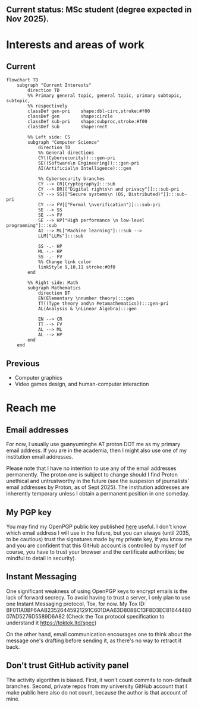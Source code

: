 ## Current status: MSc student (degree expected in Nov 2025).

# Interests and areas of work
## Current
```mermaid
flowchart TD
	subgraph "Current Interests"
		direction TD
		%% Primary general topic, general topic, primary subtopic, subtopic,
		%% respectively
		classDef gen-pri	shape:dbl-circ,stroke:#f00
		classDef gen		shape:circle
		classDef sub-pri	shape:subproc,stroke:#f00
		classDef sub		shape:rect
	
		%% Left side: CS
		subgraph "Computer Science"
			direction TD
			%% General directions
			CY((Cybersecurity)):::gen-pri
			SE((Software\n Engineering)):::gen-pri
			AI(Artificial\n Intelligence):::gen
	
			%% Cybersecurity branches
			CY --> CR[Cryptography]:::sub
			CY --> DR[["Digital rights\n and privacy"]]:::sub-pri
			CY --> SS[["Secure systems\n (OS, Distributed)"]]:::sub-pri
			CY --> FV[["Formal \nverification"]]:::sub-pri
			SE --> SS
			SE --> FV
			SE --> HP["High performance \n low-level programming"]:::sub
			AI --> ML["Machine learning"]:::sub -->
			LLM["LLMs"]:::sub
	
			SS -.- HP
			ML -.- HP
			SS -.- FV
			%% Change link color
			linkStyle 9,10,11 stroke:#0f0 
		end
	
		%% Right side: Math
		subgraph Mathematics
			direction BT
			EN(Elementary \nnumber theory):::gen
			TT((Type theory and\n Metamathematics)):::gen-pri
			AL(Analysis & \nLinear Algebra):::gen
	
			EN --> CR
			TT --> FV
			AL --> ML
			AL --> HP
		end
	end
```

## Previous
- Computer graphics
- Video games design, and human-computer interaction

# Reach me
## Email addresses
For now, I usually use guanyuminghe AT proton DOT me as my primary email
address. If you are in the academia, then I might also use one of my
institution email addresses.

Please note that I have no intention to use any of the email addresses
permanently. The proton one is subject to change should I find Proton unethical
and untrustworthy in the future (see the suspesion of journalists' email
addresses by Proton, as of Sept 2025). The institution addresses are
inherently temporary unless I obtain a permanent position in one someday.

## My PGP key
You may find my OpenPGP public key published
[here](https://github.com/guanyuming-he/Openpgp-key) useful.  I don't know
which email address I will use in the future, but you can always (until 2035,
to be cautious) trust the signatures made by my private key, if you know me and
you are confident that this GitHub account is controlled by myself (of course,
you have to trust your browser and the certificate authorities; be mindful to
detail in security).

## Instant Messaging
One significant weakness of using OpenPGP keys to encrypt emails is the lack of
forward secrecy. To avoid having to trust a server, I only plan to use one
Instant Messaging protocol, Tox, for now. My Tox ID:
BF011A0BF6AAB23526445921291C601DAA63D808BC13F8D3EC8164448007AD5276D5589D6A82
(Check the Tox protocol specification to understand it https://toktok.ltd/spec)

On the other hand, email communication encourages one to think about the
message one's drafting before sending it, as there's no way to retract it back. 


## Don't trust GitHub activity panel
The activity algorithm is biased. First, it won't count commits to non-default branches. 
Second, private repos from my university GitHub account that I make public here also do not count, 
because the author is that account of mine.

